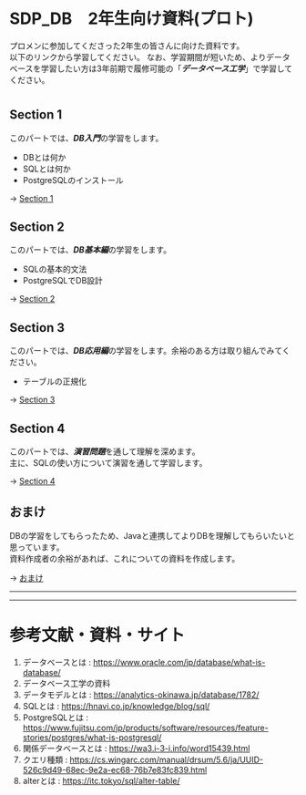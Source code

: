 # SDP_DB　2年生向け資料(プロト)
プロメンに参加してくださった2年生の皆さんに向けた資料です。  
以下のリンクから学習してください。
なお、学習期間が短いため、よりデータベースを学習したい方は3年前期で履修可能の「***データベース工学***」で学習してください。
#  

## Section 1
このパートでは、***DB入門***の学習をします。  
- DBとは何か
- SQLとは何か
- PostgreSQLのインストール

-> [Section 1](https://github.com/122yuuki/SDP_DB/blob/main/Section_1/section_1-1.md)

## Section 2
このパートでは、***DB基本編***の学習をします。  
- SQLの基本的文法
- PostgreSQLでDB設計

-> [Section 2](https://github.com/122yuuki/SDP_DB/blob/main/Section_2/section_2-1.md)

## Section 3
このパートでは、***DB応用編***の学習をします。余裕のある方は取り組んでみてください。  
- テーブルの正規化

-> [Section 3](https://github.com/122yuuki/SDP_DB/blob/main/Section_3/section_3-1.md)

## Section 4
このパートでは、***演習問題***を通して理解を深めます。  
主に、SQLの使い方について演習を通して学習します。  

-> [Section 4](https://github.com/122yuuki/SDP_DB/blob/main/Section_4/sql_prac.md)

## おまけ

DBの学習をしてもらったため、Javaと連携してよりDBを理解してもらいたいと思っています。  
資料作成者の余裕があれば、これについての資料を作成します。  

-> [おまけ](https://github.com/122yuuki/SDP_DB/blob/main/Section_1/ready.md)

___
___

# 参考文献・資料・サイト
1. データベースとは : https://www.oracle.com/jp/database/what-is-database/
2. データベース工学の資料
3. データモデルとは : https://analytics-okinawa.jp/database/1782/
4. SQLとは : https://hnavi.co.jp/knowledge/blog/sql/
5. PostgreSQLとは : https://www.fujitsu.com/jp/products/software/resources/feature-stories/postgres/what-is-postgresql/
6. 関係データベースとは : https://wa3.i-3-i.info/word15439.html
7. クエリ種類 : https://cs.wingarc.com/manual/drsum/5.6/ja/UUID-526c9d49-68ec-9e2a-ec68-76b7e83fc839.html
8. alterとは : https://itc.tokyo/sql/alter-table/
